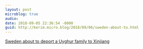 ```yaml
---
layout: post
microblog: true
audio: 
date: 2018-09-05 22:36:54 -0800
guid: http://kerim.micro.blog/2018/09/06/sweden-about-to.html
---
```

[Sweden about to deport a Uyghur family to Xinjiang](http://inbeijing.se/bulletin/2018/09/05/sweden-about-to-deport-a-uyghur-family-to-xinjiang/)
